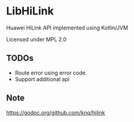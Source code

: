 # LibHiLink

Huawei HiLink API implemented using Kotlin/JVM

Licensed under MPL 2.0

## TODOs

* Route error using error code.
* Support additional api

## Note
https://godoc.org/github.com/knq/hilink
